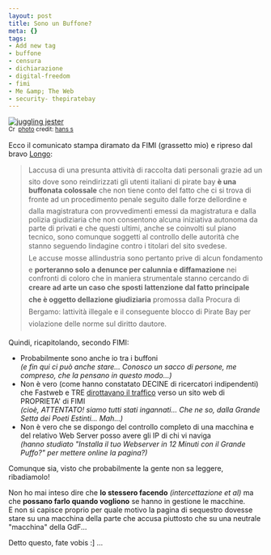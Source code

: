 ```yaml
--- 
layout: post
title: Sono un Buffone?
meta: {}
tags: 
- Add new tag
- buffone
- censura
- dichiarazione
- digital-freedom
- fimi
- Me &amp; The Web
- security- thepiratebay
---
```

<a href="http://www.flickr.com/photos/67196253@N00/443712432/" title="juggling jester" target="_blank"><img src="http://farm1.static.flickr.com/170/443712432_3fa56f0f85.jpg" alt="juggling jester" border="0" /></a>  
<small><a href="http://creativecommons.org/licenses/by-nd/2.0/" title="Attribution-NoDerivs License" target="_blank"><img src="http://www.lastknight.com/wp-content/plugins/photo-dropper/images/cc.png" alt="Creative Commons License" border="0" width="16" height="16" align="absmiddle" /></a> <a href="http://www.photodropper.com/photos/" target="_blank">photo</a> credit: <a href="http://www.flickr.com/photos/67196253@N00/443712432/" title="hans s" target="_blank">hans s</a></small>  
  
Ecco il comunicato stampa diramato da FIMI (grassetto mio) e ripreso dal bravo [Longo](http://www.alongo.it/?p=666):  
  
> Laccusa di una presunta attività di raccolta dati personali grazie ad un sito dove sono reindirizzati gli utenti italiani di pirate bay **è una buffonata colossale** che non tiene conto del fatto che ci si trova di fronte ad un procedimento penale seguito dalle forze dellordine e dalla magistratura con provvedimenti emessi da magistratura e dalla polizia giudiziaria che non consentono alcuna iniziativa autonoma da parte di privati e che questi ultimi, anche se coinvolti sul piano tecnico, sono comunque soggetti al controllo delle autorità che stanno seguendo lindagine contro i titolari del sito svedese.  
> Le accuse mosse allindustria sono pertanto prive di alcun fondamento e **porteranno solo a denunce per calunnia e diffamazione** nei confronti di coloro che in maniera strumentale stanno cercando di **creare ad arte un caso che sposti lattenzione dal fatto principale che è oggetto dellazione giudiziaria** promossa dalla Procura di Bergamo: lattività illegale e il conseguente blocco di Pirate Bay per violazione delle norme sul diritto dautore.   
  
Quindi, ricapitolando, secondo FIMI:  
  
* Probabilmente sono anche io tra i buffoni  
    *(e fin qui ci può anche stare... Conosco un sacco di persone, me compreso, che la pensano in questo modo...)*  
* Non è vero (come hanno constatato DECINE di ricercatori indipendenti) che Fastweb e TRE [dirottavano il traffico](http://www.lastknight.com/2008/08/15/thepiratebay-utenti-intercettati/) verso un sito web di PROPRIETA' di FIMI  
    *(cioè, ATTENTATO! siamo tutti stati ingannati... Che ne so, dalla Grande Setta dei Poeti Estinti...  Mah...)*  
* Non è vero che se dispongo del controllo completo di una macchina e del relativo Web Server posso avere gli IP di chi vi naviga  
    *(hanno studiato "Installa il tuo Webserver in 12 Minuti con il Grande Puffo?" per mettere online la pagina?)*  
  
Comunque sia, visto che probabilmente la gente non sa leggere, ribadiamolo!  
  
Non ho mai inteso dire che **lo stessero facendo** *(intercettazione et al)* ma che **possano farlo quando vogliono** se hanno in gestione le macchine.  
E non si capisce proprio per quale motivo la pagina di sequestro dovesse stare su una macchina della parte che accusa piuttosto che su una neutrale "macchina" della GdF...  
  
Detto questo, fate vobis :] ...  
  
 
